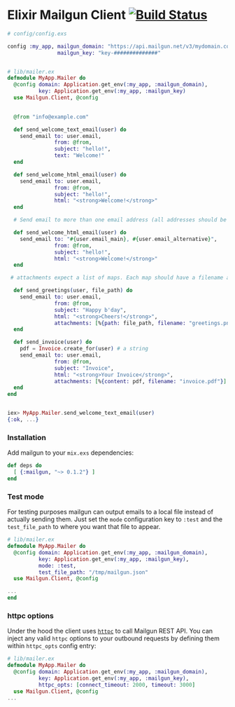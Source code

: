 # Elixir Mailgun Client [![Build Status](https://travis-ci.org/chrismccord/mailgun.svg)](https://travis-ci.org/chrismccord/mailgun)


```elixir
# config/config.exs

config :my_app, mailgun_domain: "https://api.mailgun.net/v3/mydomain.com",
                mailgun_key: "key-##############"


# lib/mailer.ex
defmodule MyApp.Mailer do
  @config domain: Application.get_env(:my_app, :mailgun_domain),
          key: Application.get_env(:my_app, :mailgun_key)
  use Mailgun.Client, @config
                      

  @from "info@example.com"

  def send_welcome_text_email(user) do
    send_email to: user.email,
               from: @from,
               subject: "hello!",
               text: "Welcome!"
  end

  def send_welcome_html_email(user) do
    send_email to: user.email,
               from: @from,
               subject: "hello!",
               html: "<strong>Welcome!</strong>"
  end

  # Send email to more than one email address (all addresses should be in one single String seperated with commas)

  def send_welcome_html_email(user) do
    send_email to: "#{user.email_main}, #{user.email_alternative}",
               from: @from,
               subject: "hello!",
               html: "<strong>Welcome!</strong>"
  end

 # attachments expect a list of maps. Each map should have a filename and path/content

  def send_greetings(user, file_path) do
    send_email to: user.email,
               from: @from,
               subject: "Happy b'day",
               html: "<strong>Cheers!</strong>",
               attachments: [%{path: file_path, filename: "greetings.png"}]
  end

  def send_invoice(user) do
    pdf = Invoice.create_for(user) # a string
    send_email to: user.email,
               from: @from,
               subject: "Invoice",
               html: "<strong>Your Invoice</strong>",
               attachments: [%{content: pdf, filename: "invoice.pdf"}]
  end
end


iex> MyApp.Mailer.send_welcome_text_email(user)
{:ok, ...}
```

### Installation

Add mailgun to your `mix.exs` dependencies:

  ```elixir
  def deps do
    [ {:mailgun, "~> 0.1.2"} ]
  end
  ```

### Test mode
For testing purposes mailgun can output emails to a local file instead of
actually sending them. Just set the `mode` configuration key to `:test`
and the `test_file_path` to where you want that file to appear.

```elixir
# lib/mailer.ex
defmodule MyApp.Mailer do
  @config domain: Application.get_env(:my_app, :mailgun_domain),
          key: Application.get_env(:my_app, :mailgun_key),
          mode: :test,
          test_file_path: "/tmp/mailgun.json"
  use Mailgun.Client, @config

...
end
```

### httpc options
Under the hood the client uses [`httpc`](http://erlang.org/doc/man/httpc.html)
to call Mailgun REST API. You can inject any valid `httpc` options to your
outbound requests by defining them within `httpc_opts` config entry:

```elixir
# lib/mailer.ex
defmodule MyApp.Mailer do
  @config domain: Application.get_env(:my_app, :mailgun_domain),
          key: Application.get_env(:my_app, :mailgun_key),
          httpc_opts: [connect_timeout: 2000, timeout: 3000]
  use Mailgun.Client, @config
...
```
